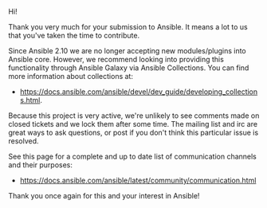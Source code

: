 Hi!

Thank you very much for your submission to Ansible. It means a lot to us that you've taken the time to contribute.

Since Ansible 2.10 we are no longer accepting new modules/plugins into Ansible core.  However, we recommend looking into providing this functionality through Ansible Galaxy via Ansible Collections. You can find more information about collections at:

   * https://docs.ansible.com/ansible/devel/dev_guide/developing_collections.html.

Because this project is very active, we're unlikely to see comments made on closed tickets and we lock them after some time.
The mailing list and irc are great ways to ask questions, or post if you don't think this particular issue is resolved.

See  this page for a complete and up to date list of communication channels and their purposes:

   * https://docs.ansible.com/ansible/latest/community/communication.html

Thank you once again for this and your interest in Ansible!
